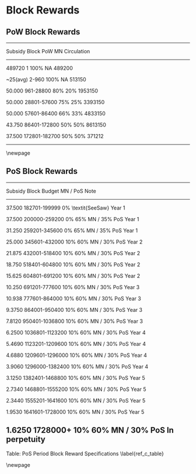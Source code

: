 # Block Rewards

## PoW Block Rewards

---------------------------------------------------------------------------
Subsidy		 Block 	    	 PoW	  MN     Circulation
-----------  --------------- ------- ------- -------------
489720       1               100%    NA      489200

~25(avg)     2-960           100%    NA      513150

50.000       961-28800        80%    20%     1953150

50.000       28801-57600      75%    25%     3393150

50.000       57601-86400      66%    33%     4833150

43.750       86401-172800     50%    50%     8613150

37.500       172801-182700    50%    50%     371212

---------------------------------------------------------------------------

\newpage

## PoS Block Rewards

---------------------------------------------------------------------------
Subsidy	  Block 		      Budget		  MN / PoS		  Note
--------  --------------- ----------- ------------------- ----------
37.500    182701-199999     0%        \textit{SeeSaw}     Year 1

37.500    200000-259200     0%        65% MN / 35% PoS    Year 1

31.250    259201-345600     0%        65% MN / 35% PoS    Year 1

25.000    345601-432000    10%			  60% MN / 30% PoS	  Year 2

21.875    432001-518400    10%		  	60% MN / 30% PoS	  Year 2

18.750    518401-604800    10%		  	60% MN / 30% PoS		Year 2

15.625    604801-691200    10%		  	60% MN / 30% PoS		Year 2

10.250    691201-777600    10%		  	60% MN / 30% PoS		Year 3

10.938    777601-864000    10%		  	60% MN / 30% PoS		Year 3

9.3750    864001-950400    10%		  	60% MN / 30% PoS		Year 3

7.8120    950401-1036800   10%		  	60% MN / 30% PoS		Year 3

6.2500    1036801-1123200  10%		  	60% MN / 30% PoS		Year 4

5.4690    1123201-1209600  10%		  	60% MN / 30% PoS		Year 4

4.6880    1209601-1296000  10%		  	60% MN / 30% PoS		Year 4

3.9060    1296000-1382400  10%		  	60% MN / 30% PoS		Year 4

3.1250    1382401-1468800  10%		  	60% MN / 30% PoS		Year 5

2.7340    1468801-1555200  10%		  	60% MN / 30% PoS		Year 5

2.3440    1555201-1641600  10%		  	60% MN / 30% PoS		Year 5

1.9530    1641601-1728000  10%		  	60% MN / 30% PoS		Year 5

1.6250    1728000+         10%        60% MN / 30% PoS    In perpetuity
---------------------------------------------------------------------------

Table: PoS Period Block Reward Specifications \label{ref_c_table}

\newpage
